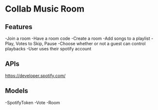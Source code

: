 # Collab Music Room

## Features

-Join a room
-Have a room code
-Create a room
-Add songs to a playlist
-Play, Votes to Skip, Pause
-Choose whether or not a guest can control playbacks
-User uses their spotify account

## APIs

https://developer.spotify.com/

## Models

-SpotifyToken
-Vote
-Room
